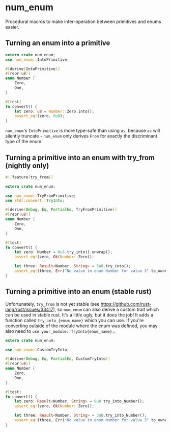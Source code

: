 num_enum
========

Procedural macros to make inter-operation between primitives and enums easier.

Turning an enum into a primitive
--------------------------------

```rust
extern crate num_enum;
use num_enum::IntoPrimitive;

#[derive(IntoPrimitive)]
#[repr(u8)]
enum Number {
    Zero,
    One,
}

#[test]
fn convert() {
    let zero: u8 = Number::Zero.into();
    assert_eq!(zero, 0u8);
}
```

`num_enum`'s `IntoPrimitive` is more type-safe than using `as`, because `as` will silently truncate - `num_enum` only derives `From` for exactly the discriminant type of the enum.

Turning a primitive into an enum with try_from (nightly only)
-------------------------------------------------------------

```rust
#![feature(try_from)]

extern crate num_enum;

use num_enum::TryFromPrimitive;
use std::convert::TryInto;

#[derive(Debug, Eq, PartialEq, TryFromPrimitive)]
#[repr(u8)]
enum Number {
    Zero,
    One,
}

#[test]
fn convert() {
    let zero: Number = 0u8.try_into().unwrap();
    assert_eq!(zero, Ok(Number::Zero));

    let three: Result<Number, String> = 3u8.try_into();
    assert_eq!(three, Err("No value in enum Number for value 3".to_owned()));
}
```

Turning a primitive into an enum (stable rust)
----------------------------------------------

Unfortunately, `try_from` is not yet stable (see https://github.com/rust-lang/rust/issues/33417), so `num_enum` can also derive a custom trait which can be used in stable rust. It's a little ugly, but it does the job! It adds a function called `try_into_{enum_name}` which you can use. If you're converting outside of the module where the enum was defined, you may also need to `use your_module::TryInto{enum_name};`.

```rust
extern crate num_enum;

use num_enum::CustomTryInto;

#[derive(Debug, Eq, PartialEq, CustomTryInto)]
#[repr(u8)]
enum Number {
    Zero,
    One,
}

#[test]
fn convert() {
    let zero: Result<Number, String> = 0u8.try_into_Number();
    assert_eq!(zero, Ok(Number::Zero));

    let three: Result<Number, String> = 3u8.try_into_Number();
    assert_eq!(three, Err("No value in enum Number for value 3".to_owned()));
}
```
